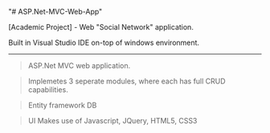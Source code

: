 "# ASP.Net-MVC-Web-App"

[Academic Project] - Web "Social Network" application.

Built in Visual Studio IDE on-top of windows environment.

------------------------------------------------------------------------------------------------------------

> ASP.Net MVC web application.

> Implemetes 3 seperate modules, where each has full CRUD capabilities. 

> Entity framework DB

> UI Makes use of Javascript, JQuery, HTML5, CSS3
